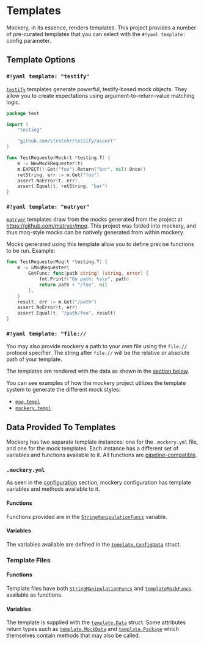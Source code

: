 Templates
=========

Mockery, in its essence, renders templates. This project provides a number of pre-curated
templates that you can select with the `#!yaml template:` config parameter.

## Template Options

### `#!yaml template: "testify"`

[`testify`](template-testify.md) templates generate powerful, testify-based mock objects. They allow you to create expectations using argument-to-return-value matching logic.

```go
package test

import (
    "testing"

    "github.com/stretchr/testify/assert"
)

func TestRequesterMock(t *testing.T) {
    m := NewMockRequester(t)
    m.EXPECT().Get("foo").Return("bar", nil).Once()
    retString, err := m.Get("foo")
    assert.NoError(t, err)
    assert.Equal(t, retString, "bar")
}
```

### `#!yaml template: "matryer"`

[`matryer`](template-matryer.md) templates draw from the mocks generated from the project at https://github.com/matryer/moq. This project was folded into mockery, and thus moq-style mocks can be natively generated from within mockery.

Mocks generated using this template allow you to define precise functions to be run. Example:

```go
func TestRequesterMoq(t *testing.T) {
    m := &MoqRequester{
        GetFunc: func(path string) (string, error) {
            fmt.Printf("Go path: %s\n", path)
            return path + "/foo", nil
        },
    }
    result, err := m.Get("/path")
    assert.NoError(t, err)
    assert.Equal(t, "/path/foo", result)
}
```

### `#!yaml template: "file://`

You may also provide mockery a path to your own file using the `file://` protocol specifier. The string after `file://` will be the relative or absolute path of your template.

The templates are rendered with the data as shown in the [section below](#template-files).

You can see examples of how the mockery project utilizes the template system to generate the different mock styles:

- [`moq.templ`](https://github.com/vektra/mockery/blob/v3/internal/moq.templ)
- [`mockery.templ`](https://github.com/vektra/mockery/blob/v3/internal/mockery.templ)

## Data Provided To Templates

Mockery has two separate template instances: one for the `.mockery.yml` file, and one for the mock templates. Each instance has a different set of variables and functions available to it. All functions are [pipeline-compatible](https://pkg.go.dev/text/template#hdr-Pipelines).

### `.mockery.yml`

As seen in the [configuration](configuration.md) section, mockery configuration has template variables and methods available to it.

#### Functions

Functions provided are in the [`StringManipulationFuncs`](https://pkg.go.dev/github.com/vektra/mockery/v3/template#pkg-variables) variable.

#### Variables

The variables available are defined in the [`template.ConfigData`](https://pkg.go.dev/github.com/vektra/mockery/v3/template#ConfigData) struct.


### Template Files

#### Functions

Template files have both [`StringManipulationFuncs`](https://pkg.go.dev/github.com/vektra/mockery/v3/template#pkg-variables) and [`TemplateMockFuncs`](https://pkg.go.dev/github.com/vektra/mockery/v3@v3.0.0-alpha.10/template#pkg-variables) available as functions.

#### Variables

The template is supplied with the [`template.Data`](https://pkg.go.dev/github.com/vektra/mockery/v3/template#Data) struct. Some attributes return types such as [`template.MockData`](https://pkg.go.dev/github.com/vektra/mockery/v3@v3.0.0-alpha.10/template#MockData) and [`template.Package`](https://pkg.go.dev/github.com/vektra/mockery/v3/template#Package) which themselves contain methods that may also be called.
